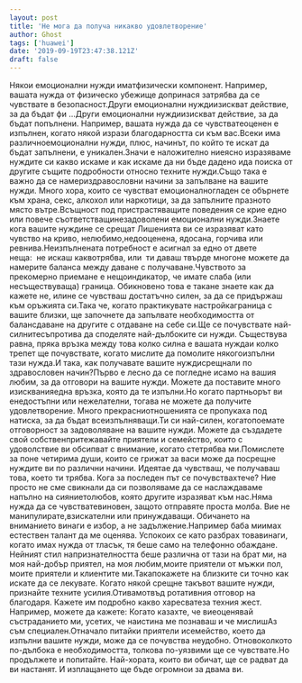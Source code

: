 ```yaml
---
layout: post
title: 'Не мога да получа никакво удовлетворение'
author: Ghost
tags: ['huawei']
date: '2019-09-19T23:47:38.121Z'
draft: false
---
```


Някои емоционални нужди иматфизически компонент. Например, вашата нужда от физическо убежище допринася затрябва да се чувствате в безопасност.Други емоционални нуждиизискват действие, за да бъдат фи ...Други емоционални нуждиизискват действие, за да бъдат попълнени. Например, вашата нужда да се чувстватеоценен е изпълнен, когато някой изрази благодарността си към вас.Всеки има различноемоционални нужди, плюс, начинът, по който те искат да бъдат запълнени, е уникален.Значи е наложително ниеясно изразяваме нуждите си какво искаме и как искаме да ни бъде дадено ида поиска от другите същите подробности относно техните нужди.Също така е важно да се намериздравословни начини за запълване на вашите нужди. Много хора, които се чувстват емоционалногладен се обърнете към храна, секс, алкохол или наркотици, за да запълните празното място вътре.Всъщност под пристрастяващите поведения се крие едно или повече съответстващинезадоволени емоционални нужди.Знаете кога вашите нуждине се срещат Лишенията ви се изразяват като чувство на криво, нелюбимо,недооценена, ядосана, горчива или ревнива.Неизпълнената потребност е aсигнал за едно от двете неща:  не искаш каквотрябва, или  ти даваш твърде многоне можете да намерите баланса между даване с получаване.Чувството за прекомерно приемане е нещоиндикатор, че имате слаба (или несъществуваща) граница. Обикновено това е такане знаете как да кажете не, илине се чувстваш достатъчно силен, за да се придържаш към оръжията си.Така че, когато практикувате настройкаграница с вашите близки, ще започнете да запълвате необходимостта от балансдаване на другите с отдаване на себе си.Ще се почувствате най-силнитесъпротива да споделяте най-дълбоките си нужди. Съществува равна, пряка връзка между това колко силна е вашата нуждаи колко трепет ще почувствате, когато мислите да помолите някогоизпълни тази нужда.И така, как получавате вашите нуждисрещнали по здравословен начин?Първо е лесно да се погледне исамо на вашия любим, за да отговори на вашите нужди. Можете да поставите много изискванияедна връзка, която да те изпълни.Но когато партньорът ви енедостъпни или нежелателни, тогава не можете да получите удовлетворение. Много прекрасниотношенията се пропукаха под натиска, за да бъдат всеизпълняващи.Ти си най-силен, когатопоемате отговорност за задоволяване на вашите нужди. Можете да създадете свой собственпритежавайте приятели и семейство, които с удоволствие ви обсипват с внимание, когато стетрябва ми.Помислете за поне четирима души, които се грижат за васи може да посрещне нуждите ви по различни начини. Идеятае да чувстваш, че получаваш това, което ти трябва. Кога за последен път се почувствахтече? Ние просто не сме свикнали да си позволяваме да се наслаждаваме напълно на сияниетолюбов, която другите изразяват към нас.Няма нужда да се чувстватевиновен, защото отправяте проста молба. Вие не манипулирате,взискателни или принуждаващи. Обичането на вниманието винаги е избор, а не задължение.Например баба миимах естествен талант да ме оценява. Успокоих се като разбрах товавинаги, когато имах нужда от тласък, тя беше само на телефонно обаждане. Нейният стил напризнателността беше различна от тази на брат ми, на моя най-добър приятел, на моя любим,моите приятели от мъжки пол, моите приятели и клиентите ми.Такапокажете на близките си точно как искате да се лекувате. Когато някой срещне такъвот вашите нужди, признайте техните усилия.Отивамотвъд ротативния отговор на благодаря. Кажете им подробно какво харесватеза техния жест. Например, можете да кажете: Когато казахте, че виеоценявай състраданието ми, усетих, че наистина ме познаваш и че мислишАз съм специален.Отначало питайки приятели исемейство, което да изпълни вашите нужди, може да се почувства неудобно. Отновоколкото по-дълбока е необходимостта, толкова по-уязвими ще се чувствате.Но продължете и попитайте. Най-хората, които ви обичат, ще се радват да ви настанят. И изплащането ще бъде огромнои за двама ви.
